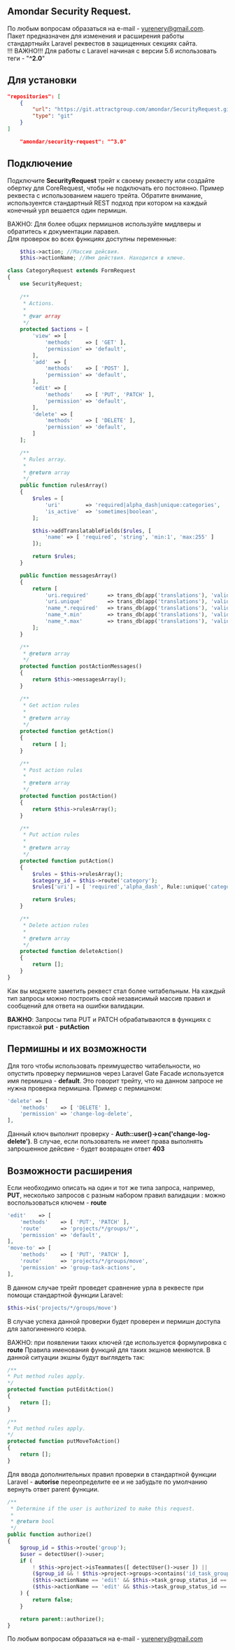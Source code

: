 ## Amondar Security Request.
По любым вопросам образаться на e-mail - yurenery@gmail.com. <br/>
Пакет предназначен для изменения и расширения работы стандартныйх Laravel реквестов в защищенных секциях сайта.<br/>
!!! ВАЖНО!!! Для работы с Laravel начиная с версии 5.6 использовать теги - "**^2.0**"
## Для установки 

```json
"repositories": [
    {
        "url": "https://git.attractgroup.com/amondar/SecurityRequest.git",
        "type": "git"
    }
]
```

```json
    "amondar/security-request": "^3.0"
```

## Подключение

Подключите **SecurityRequest** трейт к своему реквесту или создайте обертку для CoreRequest, чтобы не подключать его постоянно. 
Пример реквеста с использованием нашего трейта. Обратите внимание, используентся стандартный REST подход при котором на каждый конечный урл вешается один пермишн.<br/>

ВАЖНО: Для более общих пермишнов используйте мидлверы и обратитесь к документации ларавел.<br/>
Для проверок во всех функциях доступны переменные:
```php
    $this->action; //Массив дейсвия.
    $this->actionName; //Имя действия. Находится в ключе.
```

```php
class CategoryRequest extends FormRequest
{
    use SecurityRequest;
     
    /**
     * Actions.
     *
     * @var array
     */
    protected $actions = [
        'view' => [
            'methods'    => [ 'GET' ],
            'permission' => 'default',
        ],
        'add'  => [
            'methods'    => [ 'POST' ],
            'permission' => 'default',
        ],
        'edit' => [
            'methods'    => [ 'PUT', 'PATCH' ],
            'permission' => 'default',
        ],
        'delete' => [
            'methods'    => [ 'DELETE' ],
            'permission' => 'default',
        ]
    ];

    /**
     * Rules array.
     *
     * @return array
     */
    public function rulesArray()
    {
        $rules = [
            'uri'        => 'required|alpha_dash|unique:categories',
            'is_active'  => 'sometimes|boolean',
        ];

        $this->addTranslatableFields($rules, [
            'name' => [ 'required', 'string', 'min:1', 'max:255' ]
        ]);

        return $rules;
    }

    public function messagesArray()
    {
        return [
            'uri.required'      => trans_db(app('translations'), 'validation-categories-uri-required', 'Uri is required field.'),
            'uri.unique'        => trans_db(app('translations'), 'validation-categories-uri-unique', 'Uri with this name already exists.'),
            'name_*.required'   => trans_db(app('translations'), 'validation-categories-name-required', 'Name is required.'),
            'name_*.min'        => trans_db(app('translations'), 'validation-categories-name-min', 'Name must be at least :min characters in length.', [ ':min' => 3 ]),
            'name_*.max'        => trans_db(app('translations'), 'validation-categories-name-max', 'Name must be maximum :max characters in length.', [ ':max' => 255 ]),
        ];
    }

    /**
     * @return array
     */
    protected function postActionMessages()
    {
        return $this->messagesArray();
    }

    /**
     * Get action rules
     *
     * @return array
     */
    protected function getAction()
    {
        return [ ];
    }

    /**
     * Post action rules
     *
     * @return array
     */
    protected function postAction()
    {
        return $this->rulesArray();
    }

    /**
     * Put action rules
     *
     * @return array
     */
    protected function putAction()
    {
        $rules = $this->rulesArray();
        $category_id = $this->route('category');
        $rules['uri'] = [ 'required','alpha_dash', Rule::unique('categories', 'uri')->ignore($category_id, '_id') ];

        return $rules;
    }

    /**
     * Delete action rules
     *
     * @return array
     */
    protected function deleteAction()
    {
        return [];
    }
}
```

Как вы моджете заметить реквест стал более читабельным. 
На каждый тип запросы можно построить свой независимый массив правил и сообщений для ответа на ошибки валидации.<br/>

**ВАЖНО**: Запросы типа PUT и PATCH обрабатываются в функциях с приставкой **put** - **putAction**

## Пермишны и их возможности
Для того чтобы использовать преимущество читабельности, но опустить проверку пермишнов через Laravel Gate Facade используется имя пермишна - **default**.
Это говорит трейту, что на данном запросе не нужна проверка пермишна. Пример с пермишном:
```php
'delete' => [
    'methods'    => [ 'DELETE' ],
    'permission' => 'change-log-delete',
],
```

Данный ключ выполнит проверку - **Auth::user()->can('change-log-delete')**. В случае, если пользователь не имеет права
выполнять запрошенное дейсвие - будет возвращен ответ **403**

## Возможности расширения
Если необходимо описать на один и тот же типа запроса, например, **PUT**, несколько запросов с разным набором правил валидации : можно воспользоваться ключем - **route** 

```php
'edit'    => [
    'methods'    => [ 'PUT', 'PATCH' ],
    'route'      => 'projects/*/groups/*',
    'permission' => 'default',
],
'move-to' => [
    'methods'    => [ 'PUT', 'PATCH' ],
    'route'      => 'projects/*/groups/move',
    'permission' => 'group-task-actions',
],
```

В данном случае трейт проведет сравнение урла в реквесте при помощи стандартной функции Laravel:
```php
$this->is('projects/*/groups/move')
```

В случае успеха данной проверки будет проверен и пермишн доступа для залогиненного юзера.<br/>

ВАЖНО: при появлении таких ключей где используется формулировка с **route** Правила именования функций для таких экшнов меняются. В данной ситуации экшны будут выглядеть так:
```php
/**
* Put method rules apply.
*/
protected function putEditAction()
{
    return [];
}

/**
* Put method rules apply.
*/
protected function putMoveToAction()
{
    return [];
}
```
Для ввода дополнительных правил проверки в стандартной функции Laravel - **autorise** переопределите ее и не забудьте по умолчанию вернуть ответ parent функции.
```php
/**
 * Determine if the user is authorized to make this request.
 *
 * @return bool
 */
public function authorize()
{
    $group_id = $this->route('group');
    $user = detectUser()->user;
    if (
        ! $this->project->isTeammates([ detectUser()->user ]) ||
        ($group_id && ! $this->project->groups->contains('id_task_group', $group_id)) ||
        ($this->actionName == 'edit' && $this->task_group_status_id == 2 && $user->cannot('group-begin')) ||
        ($this->actionName == 'edit' && $this->task_group_status_id == 3 && $user->cannot('group-close'))
    ) {
        return false;
    }

    return parent::authorize();
}
```

По любым вопросам образаться на e-mail - yurenery@gmail.com
